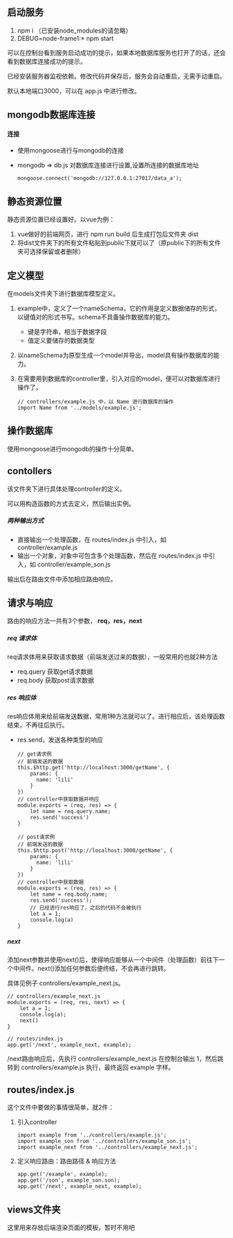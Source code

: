 ## 启动服务
1. npm i （已安装node_modules的请忽略）
2. DEBUG=node-frame1:* npm start

可以在控制台看到服务启动成功的提示，如果本地数据库服务也打开了的话，还会看到数据库连接成功的提示。

已经安装服务器监视依赖。修改代码并保存后，服务会自动重启，无需手动重启。

默认本地端口3000，可以在 app.js 中进行修改。






## mongodb数据库连接
#### 连接
+ 使用mongoose进行与mongodb的连接
+ mongodb => db.js 对数据库连接进行设置,设置所连接的数据库地址

	```
	mongoose.connect('mongodb://127.0.0.1:27017/data_a');
	```






## 静态资源位置
静态资源位置已经设置好。以vue为例：
1. vue做好的前端网页，进行 npm run build 后生成打包后文件夹 dist 
2. 将dist文件夹下的所有文件粘贴到public下就可以了（原public下的所有文件夹可选择保留或者删除）







## 定义模型
在models文件夹下进行数据库模型定义。

1. example中，定义了一个nameSchema，它的作用是定义数据储存的形式，以键值对的形式书写。schema不具备操作数据库的能力。
	+ 键是字符串，相当于数据字段
	+ 值定义要储存的数据类型
2. 以nameSchema为原型生成一个model并导出，model具有操作数据库的能力。
3. 在需要用到数据库的controller里，引入对应的model，便可以对数据库进行操作了。
	
	```
	// controllers/example.js 中，以 Name 进行数据库的操作
	import Name from '../models/example.js';
	```





## 操作数据库
使用mongoose进行mongodb的操作十分简单。






## contollers
该文件夹下进行具体处理controller的定义。

可以用构造函数的方式去定义，然后输出实例。

##### 两种输出方式
+ 直接输出一个处理函数，在 routes/index.js 中引入，如 controller/example.js
+ 输出一个对象，对象中可包含多个处理函数，然后在 routes/index.js 中引入，如 controller/example_son.js

输出后在路由文件中添加相应路由响应。





## 请求与响应
路由的响应方法一共有3个参数， **req，res，next**

##### req 请求体 
req请求体用来获取请求数据（前端发送过来的数据），一般常用的也就2种方法
+ req.query 获取get请求数据
+ req.body 获取post请求数据

##### res 响应体
res响应体用来给前端发送数据，常用1种方法就可以了。进行相应后，该处理函数结束，不再往后执行。
+ res.send，发送各种类型的响应
	
	```
	// get请求例
	// 前端发送的数据
	this.$http.get('http://localhost:3000/getName', {
        params: {
          name: 'lili'
        }
    })
	// controller中获取数据并响应
	module.exports = (req, res) => {
		let name = req.query.name;
		res.send('success')
	} 
	```

	```
	// post请求例
	// 前端发送的数据
	this.$http.post('http://localhost:3000/getName', {
        params: {
          name: 'lili'
        }
    })
	// controller中获取数据
	module.exports = (req, res) => {
		let name = req.body.name;
		res.send('success');
		// 已经进行res响应了，之后的代码不会被执行
		let a = 1;
		console.log(a)
	} 
	```

##### next
添加next参数并使用next()后，使得响应能够从一个中间件（处理函数）前往下一个中间件。next()添加任何参数后便终结，不会再进行跳转。

具体见例子 controllers/example_next.js。

```
// controllers/example_next.js
module.exports = (req, res, next) => {
	let a = 1;
	console.log(a);
	next()
} 
```

```
// routes/index.js
app.get('/next', example_next, example);
```

/next路由响应后，先执行 controllers/example_next.js 在控制台输出 1，然后跳转到 controllers/example.js 执行，最终返回 example 字样。






## routes/index.js
这个文件中要做的事情很简单，就2件：
1. 引入controller
	
	```
	import example from '../controllers/example.js';
	import example_son from '../controllers/example_son.js';
	import example_next from '../controllers/example_next.js';
	```
2. 定义响应路由：路由路径 & 响应方法

	```
	app.get('/example', example);
	app.get('/son', example_son.son);
	app.get('/next', example_next, example);
	```






## views文件夹
这里用来存放后端渲染页面的模板，暂时不用吧
